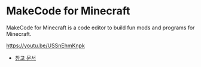 # MakeCode for Minecraft

MakeCode for Minecraft is a code editor to build fun mods and programs for Minecraft.

https://youtu.be/USSnEhmKnpk

* [참고 문서](/docs)